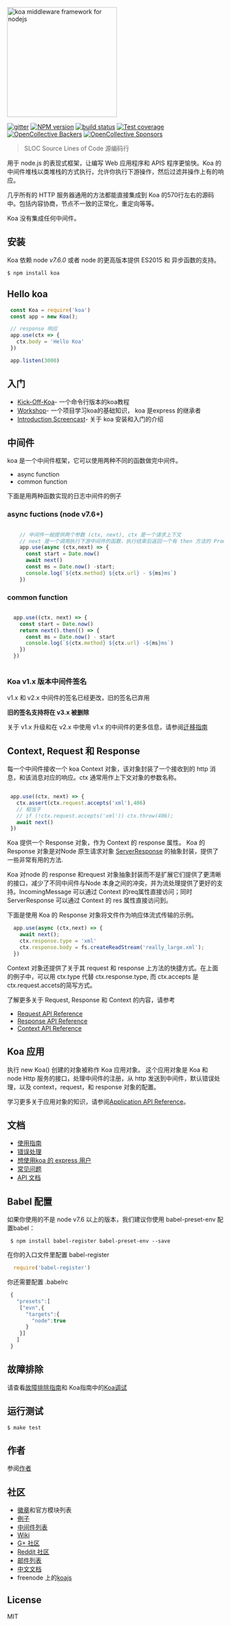<img src="https://dl.dropboxusercontent.com/u/6396913/koa/logo.png" alt="koa middleware framework for nodejs" width="255px" />

  [![gitter][gitter-image]][gitter-url]
  [![NPM version][npm-image]][npm-url]
  [![build status][travis-image]][travis-url]
  [![Test coverage][coveralls-image]][coveralls-url]
  [![OpenCollective Backers][backers-image]](#backers)
  [![OpenCollective Sponsors][sponsors-image]](#sponsors)

 > SLOC Source Lines of Code 源编码行 

 用于 node.js 的表现式框架，让编写 Web 应用程序和 APIS 程序更愉快。Koa 的中间件堆栈以类堆栈的方式执行，允许你执行下游操作，然后过滤并操作上有的响应。

 几乎所有的 HTTP 服务器通用的方法都能直接集成到 Koa 的570行左右的源码中。包括内容协商，节点不一致的正常化，重定向等等。

 Koa 没有集成任何中间件。

 ## 安装
Koa 依赖 node _v7.6.0_ 或者 node 的更高版本提供 ES2015 和 异步函数的支持。

```shell
$ npm install koa
``` 

## Hello koa

```js
 const Koa = require('koa')
 const app = new Koa();

 // response 响应
 app.use(ctx => {
   ctx.body = 'Hello Koa'
 })

 app.listen(3000)

```
## 入门

 - [Kick-Off-Koa](https://github.com/koajs/kick-off-koa)- 一个命令行版本的koa教程
 - [Workshop](https://github.com/koajs/workshop)- 一个项目学习koa的基础知识， koa 是express 的继承者
 - [Introduction Screencast](http://knowthen.com/episode-3-koajs-quickstart-guide/)- 关于 koa 安装和入门的介绍

## 中间件

koa 是一个中间件框架，它可以使用两种不同的函数做完中间件。
 - async function
 - common function

下面是用两种函数实现的日志中间件的例子
### async fuctions (node v7.6+)
```js

    // 中间件一般提供两个参数 (ctx, next), ctx 是一个请求上下文
    // next 是一个调用执行下游中间件的函数，执行结束后返回一个有 then 方法的 Promise
	app.use(async (ctx,next) => {
	  const start = Date.now()
	  await next()
	  const ms = Date.now() -start;
	  console.log(`${ctx.method} ${ctx.url} - ${ms}ms`)
	})

``` 

### common function
```js

  app.use((ctx, next) => {
  	const start = Date.now()
    return next().then(() => {
      const ms = Date.now() - start
      console.log(`${ctx.method} ${ctx.url} -${ms}ms`)
    })
  })	
	
```

 ### Koa v1.x 版本中间件签名
 v1.x 和 v2.x 中间件的签名已经更改，旧的签名已弃用

 <b>旧的签名支持将在 v3.x 被删除 </b>

 关于 v1.x 升级和在 v2.x 中使用 v1.x 的中间件的更多信息，请参阅[迁移指南](migration.md)

 ## Context, Request 和 Response

 每一个中间件接收一个 koa Context 对象，该对象封装了一个接收到的 http 消息，和该消息对应的响应。ctx 通常用作上下文对象的参数名称。

 ```js

  app.use((ctx, next) => {
    ctx.assert(ctx.request.accepts('xml'),406)
    // 相当于
    // if (!ctx.request.accepts('xml')) ctx.throw(406);
    await next()
  })

 ```
 Koa 提供一个 Response 对象，作为 Context 的 response 属性。
 Koa 的 Response 对象是对Node 原生请求对象 [ServerResponse](https://nodejs.org/api/http.html#http_class_http_serverresponse) 的抽象封装，提供了一些非常有用的方法.

Koa 对node 的 response 和request 对象抽象封装而不是扩展它们提供了更清晰的接口，减少了不同中间件与Node 本身之间的冲突，并为流处理提供了更好的支持。IncomingMessage 可以通过 Context 的req属性直接访问；同时 ServerResponse 可以通过 Context 的 res 属性直接访问到。

下面是使用 Koa 的 Response 对象将文件作为响应体流式传输的示例。

```js
  app.use(async (ctx,next) => {
    await next();
    ctx.response.type = 'xml'
    ctx.response.body = fs.createReadStream('really_large.xml');
  })
```

Context 对象还提供了关于其 request 和 response 上方法的快捷方式。在上面的例子中，可以用 ctx.type 代替 ctx.response.type, 而 ctx.accepts 是 ctx.request.accets的简写方式。

了解更多关于 Request, Response 和 Context 的内容，请参考 
- [Request API Reference](https://github.com/koajs/koa/blob/master/docs/api/request.md)
- [Response API Reference](https://github.com/koajs/koa/blob/master/docs/api/response.md)
- [Context API Reference](https://github.com/koajs/koa/blob/master/docs/api/context.md)

## Koa 应用

执行 new Koa() 创建的对象被称作 Koa 应用对象。
这个应用对象是 Koa 和 node Http 服务的接口，处理中间件的注册，从 http 发送到中间件，默认错误处理，以及 context，request，和 response 对象的配置。

学习更多关于应用对象的知识，请参阅[Application API Reference](https://github.com/koajs/koa/blob/master/docs/api/index.md)。

## 文档

- [使用指南](./docs/guide.md)
- [错误处理](https://github.com/koajs/koa/blob/master/docs/error-handling.md)
- [想使用koa 的 express 用户](https://github.com/koajs/koa/blob/master/docs/koa-vs-express.md)
- [常见问题](https://github.com/koajs/koa/blob/master/docs/faq.md)
- [API 文档](https://github.com/koajs/koa/blob/master/docs/api/index.md)

## Babel 配置
如果你使用的不是 node v7.6 以上的版本，我们建议你使用 babel-preset-env 配置babel：
```shell
 $ npm install babel-register babel-preset-env --save
```

在你的入口文件里配置 babel-register 

```js
  require('babel-register')
```
你还需要配置 .babelrc

```js
 {
   "presets":[
   	["evn",{
   	  "targets":{
   	    "node":true
   	  }
   	}]
   ]
 }
```
## 故障排除
请查看[故障排除指南](https://github.com/koajs/koa/blob/master/docs/troubleshooting.md)和 Koa指南中的[Koa调试](https://github.com/koajs/koa/blob/master/docs/guide.md#debugging-koa)

## 运行测试

```shell
$ make test
```

## 作者

 参阅[作者](https://github.com/koajs/koa/blob/master/AUTHORS)

## 社区

 - [徽章](https://koajs.github.io/badgeboard/)和官方模块列表
 - [例子](https://github.com/koajs/examples)
 - [中间件列表](https://github.com/koajs/koa/wiki)
 - [Wiki](https://github.com/koajs/koa/wiki)
 - [G+ 社区](https://plus.google.com/communities/101845768320796750641)
 - [Reddit 社区](https://www.reddit.com/r/koajs/)
 - [邮件列表](https://groups.google.com/forum/#!forum/koajs)
 - [中文文档](https://github.com/guo-yu/koa-guide)
 - freenode 上的[koajs](https://webchat.freenode.net/?channels=#koajs)

 ## License

 MIT

[npm-image]: https://img.shields.io/npm/v/koa.svg?style=flat-square
[npm-url]: https://www.npmjs.com/package/koa
[travis-image]: https://img.shields.io/travis/koajs/koa/master.svg?style=flat-square
[travis-url]: https://travis-ci.org/koajs/koa
[coveralls-image]: https://img.shields.io/codecov/c/github/koajs/koa.svg?style=flat-square
[coveralls-url]: https://codecov.io/github/koajs/koa?branch=master
[backers-image]: https://opencollective.com/koajs/backers/badge.svg?style=flat-square
[sponsors-image]: https://opencollective.com/koajs/sponsors/badge.svg?style=flat-square
[gitter-image]: https://img.shields.io/gitter/room/koajs/koa.svg?style=flat-square
[gitter-url]: https://gitter.im/koajs/koa?utm_source=badge&utm_medium=badge&utm_campaign=pr-badge&utm_content=badge
[#koajs]: https://webchat.freenode.net/?channels=#koajs









